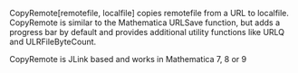 CopyRemote[remotefile, localfile] copies remotefile from a URL to localfile. CopyRemote is similar to the Mathematica URLSave function, but adds a progress bar by default and provides additional utility functions like URLQ and ULRFileByteCount.

CopyRemote is JLink based and works in Mathematica 7, 8 or 9
